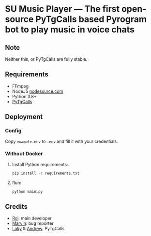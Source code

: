 # SU Music Player — The first open-source PyTgCalls based Pyrogram bot to play music in voice chats

## Note

Neither this, or PyTgCalls are fully stable.

## Requirements

- FFmpeg
- NodeJS [nodesource.com](https://nodesource.com/)
- Python 3.8+
- [PyTgCalls](https://github.com/pytgcalls/pytgcalls)

## Deployment

### Config

Copy `example.env` to `.env` and fill it with your credentials.

### Without Docker

1. Install Python requirements:
   ```bash
   pip install -r requirements.txt
   ```
2. Run:
   ```bash
   python main.py
   ```

## Credits

- [Roj](https://github.com/rojserbest): main developer
- [Marvin](https://github.com/BlackStoneReborn): bug reporter
- [Laky](https://github.com/Laky-64) & [Andrew](https://github.com/AndrewLaneX): PyTgCalls
